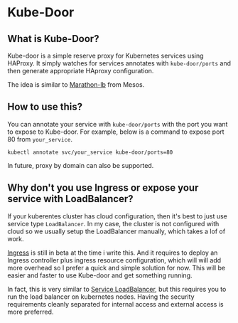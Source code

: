 # Kube-Door

## What is Kube-Door?

Kube-door is a simple reserve proxy for Kubernetes services using HAProxy. It simply watches for services annotates
with `kube-door/ports` and then generate appropriate HAproxy configuration.

The idea is similar to [Marathon-lb](https://github.com/mesosphere/marathon-lb) from Mesos.

## How to use this?

You can annotate your service with `kube-door/ports` with the port you want to expose to Kube-door.
For example, below is a command to expose port 80 from `your_service`.

```
kubectl annotate svc/your_service kube-door/ports=80
```

In future, proxy by domain can also be supported.

## Why don't you use Ingress or expose your service with LoadBalancer?

If your kuberentes cluster has cloud configuration, then it's best to just use service type `LoadBalancer`. In my case,
the cluster is not configured with cloud so we usually setup the LoadBalancer manually, which takes a lof of work.

[Ingress](https://kubernetes.io/docs/user-guide/ingress/) is still in beta at the time i write this. And it requires
to deploy an Ingress controller plus ingress resource configuration, which will will add more overhead so I prefer
a quick and simple solution for now. This will be easier and faster to use Kube-door and get something running.

In fact, this is very similar to [Service LoadBalancer](https://github.com/kubernetes/contrib/tree/master/service-loadbalancer),
but this requires you to run the load balancer on kubernetes nodes. Having the security requirements cleanly separated
for internal access and external access is more preferred.
